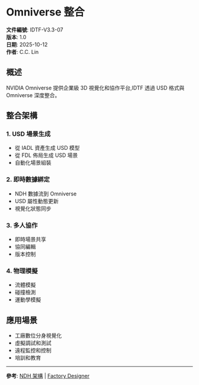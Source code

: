 # Omniverse 整合

**文件編號**: IDTF-V3.3-07  
**版本**: 1.0  
**日期**: 2025-10-12  
**作者**: C.C. Lin

## 概述

NVIDIA Omniverse 提供企業級 3D 視覺化和協作平台,IDTF 透過 USD 格式與 Omniverse 深度整合。

## 整合架構

### 1. USD 場景生成
- 從 IADL 資產生成 USD 模型
- 從 FDL 佈局生成 USD 場景
- 自動化場景組裝

### 2. 即時數據綁定
- NDH 數據流到 Omniverse
- USD 屬性動態更新
- 視覺化狀態同步

### 3. 多人協作
- 即時場景共享
- 協同編輯
- 版本控制

### 4. 物理模擬
- 流體模擬
- 碰撞檢測
- 運動學模擬

## 應用場景

- 工廠數位分身視覺化
- 虛擬調試和測試
- 遠程監控和控制
- 培訓和教育

---

**參考**: [NDH 架構](06_NDH_Architecture.md) | [Factory Designer](04_Factory_Designer.md)

